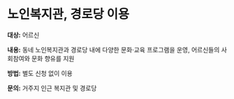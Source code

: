 # 노인복지관, 경로당 이용

**대상:** 어르신

**내용:** 
동네 노인복지관과 경로당 내에 다양한 문화·교육 프로그램을 운영, 어르신들의 사회참여와 문화 향유를 지원

**방법:** 
별도 신청 없이 이용

**문의:** 
거주지 인근 복지관 및 경로당
